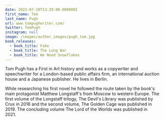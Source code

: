 ```yaml
---
date: 2022-07-20T13:29:00.000000Z
first_name: Tom
last_name: Pugh
url: www.tompughwriter.com/
twitter: TomPugh
instagram: null
image: /images/author_images/pugh_tom.jpg
book_releases:
  - book_title: Fake
  - book_title: The Long War
  - book_title: We Need Snowflakes
---
```

Tom Pugh has a First in Art history and works as a copywriter and speechwriter for a London-based public affairs firm, an international auction house and a Japanese publisher. He lives in Berlin.

While researching his first novel he followed the route taken by the book's main protagonist Matthew Longstaff's from Moscow to western Europe. The first volume of the Longstaff trilogy, The Devil's Library was published by Crux in 2016 and the second volume, The Golden Cage was published in 2019. The concluding volume The Lord of the Worlds was published in 2021.
